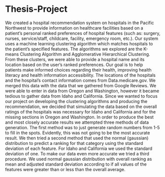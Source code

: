 # Thesis-Project

We created a hospital recommendation system on hospitals in the Pacific Northwest to provide information on healthcare facilities based on a patient’s personal ranked preferences of hospital features (such as: surgery, nurses, service/staff, childcare, facility, emergency room, etc.). Our system uses a machine learning clustering algorithm which matches hospitals to the patient’s specified features. The algorithms we explored are the K-means Clustering Algorithm and Agglomerative Hierarchical Clustering. From these clusters, we were able to provide a hospital name and its location based on the user’s ranked preferences. Our goal is to help patients make informed choices regarding their health, improving health literacy and health information accessibility. </b>
The locations of the hospitals and the hospital’s contact information comes from  Data.medicare.gov. We merged this data with the data that we gathered from Google Reviews. We were able to enter in data from Oregon and Washington, however it became tedious to gather data from Idaho and California. Since we wanted to focus our project on developing the clustering algorithms and producing the recommendation, we decided that simulating the data based on the overall ratings of the hospitals was necessary for Idaho and California and for the missing sections in Oregon and Washington. In order to produce the best and most closely accurate results we attempted three methods of data generation. The first method was to just generate random numbers from 1-5 to fill in the spots. Evidently, this was not going to be the most accurate result. We then tried a second method that used the normal (gaussian) distribution to predict a ranking for that category using the standard deviation of each feature. For Idaho and California we used the standard deviation of one. To make our data even more accurate we tried a third procedure. We used normal gaussian distribution with overall ranking as mean and adjusted standard deviation according to if all values of the features were greater than or less than the overall average. 
